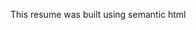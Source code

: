 This resume was built using semantic html
<!--I am just adding a comment here to test my git pull skill -->
